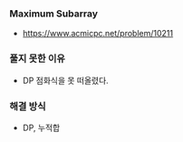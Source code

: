 ### Maximum Subarray
 - https://www.acmicpc.net/problem/10211
     
### 풀지 못한 이유
- DP 점화식을 못 떠올렸다.
 
### 해결 방식
 - DP, 누적합  